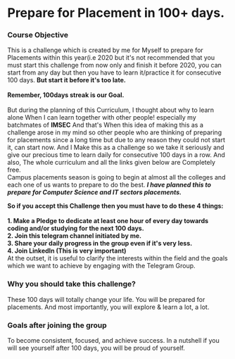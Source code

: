 # Prepare for Placement in 100+ days.

### Course Objective

This is a challenge which is created by me for Myself to prepare for Placements within this year(i.e 2020 but it's not recommended that you must start this challenge from now only and finish it before 2020, you can start from any day but then you have to learn it/practice it for consecutive 100 days. <b>But start it before it's too late.</b> <br> <br> <b>Remember, 100days streak is our Goal.</b> <br> <br>
But during the planning of this Curriculum, I thought about why to learn alone When I can learn together with other people! especially my batchmates of <b>IMSEC</b> And that's When this idea of making this as a challenge arose in my mind so other people who are thinking of preparing for placements since a long time but due to any reason they could not start it, can start now. And I Make this as a challenge so we take it seriously and give our precious time to learn daily for consecutive 100 days in a row. And also, The whole curriculum and all the links given below are Completely free. <br>
Campus placements season is going to begin at almost all the colleges and each one of us wants to prepare to do the best.
<b><em>I have planned this to prepare for Computer Science and IT sectors placements.</em></b> <br>

<b>So if you accept this Challenge then you must have to do these 4 things:<br><br>1. Make a Pledge to dedicate at least one hour of every day towards coding and/or studying for the next 100 days.<br>2. Join this telegram channel initiated by me. <br>3. Share your daily progress in the group even if it's very less.<br>4. Join LinkedIn (This is very important) </b>
<br>
At the outset, it is useful to clarify the interests within the field and the goals which we want to achieve by engaging with the Telegram Group.

### Why you should take this challenge? <br>
These 100 days will totally change your life. You will be prepared for placements. And most importantly, you will explore & learn a lot, a lot.<br> 

### Goals after joining the group
To become consistent, focused, and achieve success. In a nutshell if you will see yourself after 100 days, you will be proud of yourself.

